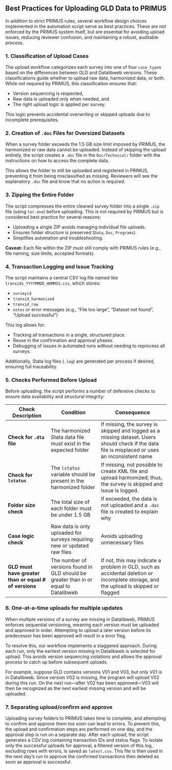 ## Best Practices for Uploading GLD Data to PRIMUS

In addition to strict PRIMUS rules, several workflow design choices implemented in the automation script serve as best practices. These are not enforced by the PRIMUS system itself, but are essential for avoiding upload issues, reducing reviewer confusion, and maintaining a robust, auditable process.

### 1. Classification of Upload Cases

The upload workflow categorizes each survey into one of four `case_type`s based on the differences between GLD and Datalibweb versions. These classifications guide whether to upload raw data, harmonized data, or both. While not required by PRIMUS, this classification ensures that:

- Version sequencing is respected,
- Raw data is uploaded only when needed, and
- The right upload logic is applied per survey.

This logic prevents accidental overwriting or skipped uploads due to incomplete prerequisites.

### 2. Creation of `.doc` Files for Oversized Datasets

When a survey folder exceeds the 1.5 GB size limit imposed by PRIMUS, the harmonized or raw data cannot be uploaded. Instead of skipping the upload entirely, the script creates a `.doc` file in the `Doc/Technical/` folder with the instructions on how to access the complete data.

This allows the folder to still be uploaded and registered in PRIMUS, preventing it from being misclassified as missing. Reviewers will see the explanatory `.doc` file and know that no action is required.

### 3. Zipping the Entire Folder

The script compresses the entire cleaned survey folder into a single `.zip` file (using `tar.exe`) before uploading. This is not required by PRIMUS but is considered best practice for several reasons:

- Uploading a single ZIP avoids managing individual file uploads.
- Ensures folder structure is preserved (`Data`, `Doc`, `Programs`).
- Simplifies automation and troubleshooting.

**Caveat:** Each file within the ZIP must still comply with PRIMUS rules (e.g., file naming, size limits, accepted formats).

### 4. Transaction Logging and Issue Tracking

The script maintains a central CSV log file named like `tranxids_YYYYMMDD_HHMMSS.csv`, which stores:

- `surveyid`
- `tranxid_harmonized`
- `tranxid_raw`
- `notes` or error messages (e.g., “File too large”, “Dataset not found”, “Upload successful”)

This log allows for:

- Tracking all transactions in a single, structured place.
- Reuse in the confirmation and approval phases.
- Debugging of issues in automated runs without needing to reprocess all surveys.

Additionally, Stata log files (`.log`) are generated per process if desired, ensuring full traceability.

### 5. Checks Performed Before Upload

Before uploading, the script performs a number of defensive checks to ensure data availability and structural integrity:

| Check Description           | Condition                                                 | Consequence                                                    |
|----------------------------|-----------------------------------------------------------|----------------------------------------------------------------|
| **Check for `.dta` file**  | The harmonized Stata data file must exist in the expected folder | If missing, the survey is skipped and logged as a missing dataset. Users should check if the data file is misplaced or uses an inconsistent name |
| **Check for `lstatus`**  | The `lstatus` variable should be present in the harmonized folder | If missing, not possible to create XML file and upload harmonized; thus, the survey is skipped and issue is logged. |
| **Folder size check**      | The total size of each folder must be under 1.5 GB        | If exceeded, the data is not uploaded and a `.doc` file is created to explain why |
| **Case logic check**       | Raw data is only uploaded for surveys requiring new or updated raw files | Avoids uploading unnecessary files                             |
| **GLD must have greater than or equal # of versions** | The number of versions found in GLD should be greater than in or equal to Datalibweb | If not, this may indicate a problem in GLD, such as accidental deletion or incomplete storage, and the upload is skipped or flagged |


### 6. One-at-a-time uploads for multiple updates

When multiple versions of a survey are missing in Datalibweb, PRIMUS enforces sequential versioning, meaning each version must be uploaded and approved in order. Attempting to upload a later version before its predecessor has been approved will result in a error flag.

To resolve this, our workflow implements a staggered approach. During each run, only the earliest version missing in Datalibweb is selected for upload. This avoids version sequencing violations and allows the approval process to catch up before subsequent uploads.

For example, suppose GLD contains versions V01 and V03, but only V01 is in Datalibweb. Since version V02 is missing, the program will upload V02 during this run. On the next run—after V02 has been approved—V03 will then be recognized as the next earliest missing version and will be uploaded.

### 7. Separating upload/confirm and approve

Uploading survey folders to PRIMUS takes time to complete, and attempting to confirm and approve them too soon can lead to errors. To prevent this, the upload and confirmation steps are performed on one day, and the approval step is run on a separate day. After each upload, the script generates a CSV log containing transaction IDs and status flags. To isolate only the successful uploads for approval, a filtered version of this log, excluding rows with errors, is saved as `latest.csv`. This file is then used in the next day’s run to approve the confirmed transactions then deleted as soon as approval is successful.








      

